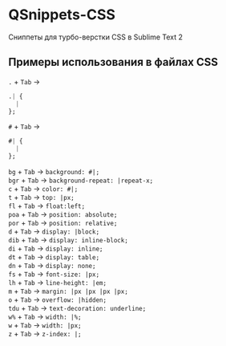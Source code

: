 QSnippets-CSS
=============

Сниппеты для турбо-верстки CSS в Sublime Text 2  

## Примеры использования в файлах CSS

`.` + `Tab` → 
```css
.| {
  |
};
```  
`#` + `Tab` → 
```css
#| {
  |
};
``` 
`bg` + `Tab` → `background: #|;`  
`bgr` + `Tab` → `background-repeat: |repeat-x;`  
`c` + `Tab` → `color: #|;`  
`t` + `Tab` → `top: |px;`  
`fl` + `Tab` → `float:left;`  
`poa` + `Tab` → `position: absolute;`  
`por` + `Tab` → `position: relative;`  
`d` + `Tab` → `display: |block;`  
`dib` + `Tab` → `display: inline-block;`  
`di` + `Tab` → `display: inline;`  
`dt` + `Tab` → `display: table;`  
`dn` + `Tab` → `display: none;`  
`fs` + `Tab` → `font-size: |px;`  
`lh` + `Tab` → `line-height: |em;`  
`m` + `Tab` → `margin: |px |px |px |px;`  
`o` + `Tab` → `overflow: |hidden;`  
`tdu` + `Tab` → `text-decoration: underline;`  
`w%` + `Tab` → `width: |%;`  
`w` + `Tab` → `width: |px;`  
`z` + `Tab` → `z-index: |;`  